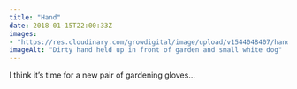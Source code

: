 ```yaml
---
title: "Hand"
date: 2018-01-15T22:00:33Z
images: 
- "https://res.cloudinary.com/growdigital/image/upload/v1544048407/hand-38754591465.jpg"
imageAlt: "Dirty hand held up in front of garden and small white dog"
---
```


I think it’s time for a new pair of gardening gloves…
